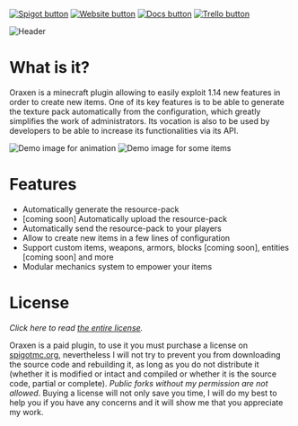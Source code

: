 [![Spigot button](https://oraxen.com/thread/spigot_button.png)](https://oraxen.com/) [![Website button](https://oraxen.com/thread/website_button.png)](https://oraxen.com/) [![Docs button](https://oraxen.com/thread/docs_button.png)](https://docs.oraxen.com) [![Trello button](https://oraxen.com/thread/trello_button.png)](https://todo.oraxen.com/)

![Header](https://oraxen.com/thread/header.png)

# What is it?
Oraxen is a minecraft plugin allowing to easily exploit 1.14 new features in order to create new items. One of its key features is to be able to generate the texture pack automatically from the configuration, which greatly simplifies the work of administrators. Its vocation is also to be used by developers to be able to increase its functionalities via its API.

![Demo image for animation](https://oraxen.com/thread/animation_demo.png)
![Demo image for some items](https://oraxen.com/thread/full_demo.png)

# Features
- Automatically generate the resource-pack
- [coming soon] Automatically upload the resource-pack
- Automatically send the resource-pack to your players
- Allow to create new items in a few lines of configuration
- Support custom items, weapons, armors, blocks [coming soon], entities [coming soon] and more
- Modular mechanics system to empower your items

# License
*Click here to read [the entire license](https://github.com/Th0rgal/Oraxen/blob/master/LICENSE.md).* 

Oraxen is a paid plugin, to use it you must purchase a license on [spigotmc.org](https://spigotmc.org), nevertheless I will not try to prevent you from downloading the source code and rebuilding it, as long as you do not distribute it (whether it is modified or intact and compiled or whether it is the source code, partial or complete). *Public forks without my permission are not allowed*. Buying a license will not only save you time, I will do my best to help you if you have any concerns and it will show me that you appreciate my work.